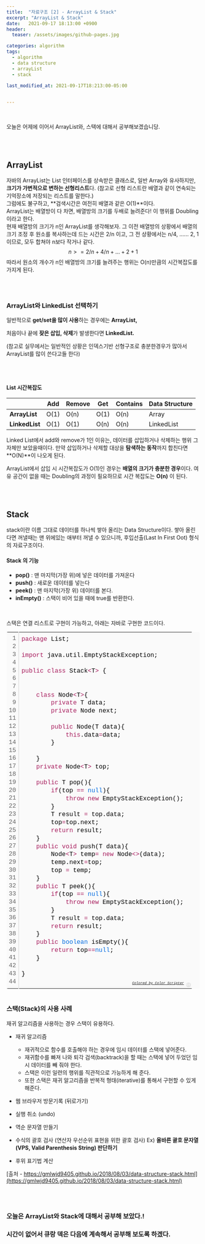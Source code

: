 ```yaml
---
title:  "자료구조 [2] - ArrayList & Stack"
excerpt: "ArrayList & Stack"
date:   2021-09-17 18:13:00 +0900
header:
  teaser: /assets/images/github-pages.jpg

categories: algorithm
tags:
  - algorithm
  - data structure
  - arrayList
  - stack
  
last_modified_at: 2021-09-17T18:213:00-05:00


---
```


<br/>

오늘은 어제에 이어서 ArrayList와, 스택에 대해서 공부해보겠습니당.

<br/>

<br/>

## ArrayList

자바의 ArrayList는 List 인터페이스를 상속받은 클래스로, 일반 Array와 유사하지만, **크기가 가변적으로 변하는 선형리스트**다. (참고로 선형 리스트란 배열과 같이 연속되는 기억장소에 저장되는 리스트를 말한다.) <br/>그럼에도 불구하고, **검색시간은 여전히 배열과 같은 O(1)**이다. <br/>ArrayList는 배열방이 다 차면, 배열방의 크기를 두배로 늘려준다! 이 행위를 Doubling 이라고 한다. <br/>현재 배열방의 크기가 n인 ArrayList를 생각해보자. 그 이전 배열방의 상황에서 배열의 크기 조정 후 원소를 복사하는데 드는 시간은 2/n 이고, 그 전 상황에서는 n/4, ...... 2, 1 이므로, 모두 합쳐야 n보다 작거나 같다.
$$
n >= 2/n + 4/n + ... + 2 + 1
$$
따라서 원소의 개수가 n인 배열방의 크기를 늘려주는 행위는 O(n)만큼의 시간복잡도를 가지게 된다.

<br/>

<br/>

### ArrayList와 LinkedList 선택하기

일반적으로 **get/set을 많이 사용**하는 경우에는 **ArrayList,**

처음이나 끝에 **잦은 삽입, 삭제**가 발생한다면 **LinkedList.**

(참고로 실무에서는 일반적인 상황은 인덱스기반 선형구조로 충분한경우가 많아서 ArrayList를 많이 쓴다고들 한다)

<br/>

<br/>

#### List 시간복잡도

|                | **Add** | **Remove** | **Get** | **Contains** | **Data Structure** |
| -------------- | ------- | ---------- | ------- | ------------ | ------------------ |
| **ArrayList**  | O(1)    | O(n)       | O(1)    | O(n)         | Array              |
| **LinkedList** | O(1)    | O(1)       | O(n)    | O(n)         | LinkedList         |

Linked List에서 add와 remove가 1인 이유는, 데이터를 삽입하거나 삭제하는 행위 그 자체만 보았을때이다. 만약 삽입하거나 삭제할 대상을 **탐색하는 동작**까지 합친다면 **O(N)**이 나오게 된다.

ArrayList에서 삽입 시 시간복잡도가 O(1)인 경우는 **배열의 크기가 충분한 경우**이다. 여유 공간이 없을 때는 Doubling의 과정이 필요하므로 시간 복잡도는 **O(n)** 이 된다.

<br/>

<br/>

## Stack

stack이란 이름 그대로 데이터를 하나씩 쌓아 올리는 Data Structure이다. 쌓아 올린다면 꺼낼때는 맨 위에있는 애부터 꺼낼 수 있으니까, 후입선출(Last In First Oot) 형식의 자료구조이다. 

#### Stack 의 기능

- **pop()** : 맨 마지막(가장 위)에 넣은 데이터를 가져온다
- **push()** : 새로운 데이터를 넣는다
- **peek()** : 맨 마지막(가장 위) 데이터를 본다.
- **inEmpty()** : 스택이 비어 있을 때에 true를 반환한다.

<br/>

스택은 연결 리스트로 구현이 가능하고, 아래는 자바로 구현한 코드이다.

<div class="colorscripter-code" style="color:#010101;font-family:Consolas, 'Liberation Mono', Menlo, Courier, monospace !important; position:relative !important;overflow:auto"><table class="colorscripter-code-table" style="margin:0;padding:0;border:none;background-color:#fafafa;border-radius:4px;" cellspacing="0" cellpadding="0"><tr><td style="padding:6px;border-right:2px solid #e5e5e5"><div style="margin:0;padding:0;word-break:normal;text-align:right;color:#666;font-family:Consolas, 'Liberation Mono', Menlo, Courier, monospace !important;line-height:130%"><div style="line-height:130%">1</div><div style="line-height:130%">2</div><div style="line-height:130%">3</div><div style="line-height:130%">4</div><div style="line-height:130%">5</div><div style="line-height:130%">6</div><div style="line-height:130%">7</div><div style="line-height:130%">8</div><div style="line-height:130%">9</div><div style="line-height:130%">10</div><div style="line-height:130%">11</div><div style="line-height:130%">12</div><div style="line-height:130%">13</div><div style="line-height:130%">14</div><div style="line-height:130%">15</div><div style="line-height:130%">16</div><div style="line-height:130%">17</div><div style="line-height:130%">18</div><div style="line-height:130%">19</div><div style="line-height:130%">20</div><div style="line-height:130%">21</div><div style="line-height:130%">22</div><div style="line-height:130%">23</div><div style="line-height:130%">24</div><div style="line-height:130%">25</div><div style="line-height:130%">26</div><div style="line-height:130%">27</div><div style="line-height:130%">28</div><div style="line-height:130%">29</div><div style="line-height:130%">30</div><div style="line-height:130%">31</div><div style="line-height:130%">32</div><div style="line-height:130%">33</div><div style="line-height:130%">34</div><div style="line-height:130%">35</div><div style="line-height:130%">36</div><div style="line-height:130%">37</div><div style="line-height:130%">38</div><div style="line-height:130%">39</div><div style="line-height:130%">40</div><div style="line-height:130%">41</div><div style="line-height:130%">42</div><div style="line-height:130%">43</div><div style="line-height:130%">44</div></div></td><td style="padding:6px 0;text-align:left"><div style="margin:0;padding:0;color:#010101;font-family:Consolas, 'Liberation Mono', Menlo, Courier, monospace !important;line-height:130%"><div style="padding:0 6px; white-space:pre; line-height:130%"><span style="color:#a71d5d">package</span>&nbsp;List;</div><div style="padding:0 6px; white-space:pre; line-height:130%">&nbsp;</div><div style="padding:0 6px; white-space:pre; line-height:130%"><span style="color:#a71d5d">import</span>&nbsp;java.util.EmptyStackException;</div><div style="padding:0 6px; white-space:pre; line-height:130%">&nbsp;</div><div style="padding:0 6px; white-space:pre; line-height:130%"><span style="color:#a71d5d">public</span>&nbsp;<span style="color:#a71d5d">class</span>&nbsp;Stack<span style="color:#0086b3"></span><span style="color:#a71d5d">&lt;</span>T<span style="color:#0086b3"></span><span style="color:#a71d5d">&gt;</span>&nbsp;{</div><div style="padding:0 6px; white-space:pre; line-height:130%">&nbsp;</div><div style="padding:0 6px; white-space:pre; line-height:130%">&nbsp;</div><div style="padding:0 6px; white-space:pre; line-height:130%">&nbsp;&nbsp;&nbsp;&nbsp;<span style="color:#a71d5d">class</span>&nbsp;Node<span style="color:#0086b3"></span><span style="color:#a71d5d">&lt;</span>T<span style="color:#0086b3"></span><span style="color:#a71d5d">&gt;</span>{</div><div style="padding:0 6px; white-space:pre; line-height:130%">&nbsp;&nbsp;&nbsp;&nbsp;&nbsp;&nbsp;&nbsp;&nbsp;<span style="color:#a71d5d">private</span>&nbsp;T&nbsp;data;</div><div style="padding:0 6px; white-space:pre; line-height:130%">&nbsp;&nbsp;&nbsp;&nbsp;&nbsp;&nbsp;&nbsp;&nbsp;<span style="color:#a71d5d">private</span>&nbsp;Node&nbsp;next;</div><div style="padding:0 6px; white-space:pre; line-height:130%">&nbsp;</div><div style="padding:0 6px; white-space:pre; line-height:130%">&nbsp;&nbsp;&nbsp;&nbsp;&nbsp;&nbsp;&nbsp;&nbsp;<span style="color:#a71d5d">public</span>&nbsp;Node(T&nbsp;data){</div><div style="padding:0 6px; white-space:pre; line-height:130%">&nbsp;&nbsp;&nbsp;&nbsp;&nbsp;&nbsp;&nbsp;&nbsp;&nbsp;&nbsp;&nbsp;&nbsp;<span style="color:#a71d5d">this</span>.data<span style="color:#0086b3"></span><span style="color:#a71d5d">=</span>data;</div><div style="padding:0 6px; white-space:pre; line-height:130%">&nbsp;&nbsp;&nbsp;&nbsp;&nbsp;&nbsp;&nbsp;&nbsp;}</div><div style="padding:0 6px; white-space:pre; line-height:130%">&nbsp;</div><div style="padding:0 6px; white-space:pre; line-height:130%">&nbsp;&nbsp;&nbsp;&nbsp;}</div><div style="padding:0 6px; white-space:pre; line-height:130%">&nbsp;&nbsp;&nbsp;&nbsp;<span style="color:#a71d5d">private</span>&nbsp;Node<span style="color:#0086b3"></span><span style="color:#a71d5d">&lt;</span>T<span style="color:#0086b3"></span><span style="color:#a71d5d">&gt;</span>&nbsp;top;</div><div style="padding:0 6px; white-space:pre; line-height:130%">&nbsp;</div><div style="padding:0 6px; white-space:pre; line-height:130%">&nbsp;&nbsp;&nbsp;&nbsp;<span style="color:#a71d5d">public</span>&nbsp;T&nbsp;pop(){</div><div style="padding:0 6px; white-space:pre; line-height:130%">&nbsp;&nbsp;&nbsp;&nbsp;&nbsp;&nbsp;&nbsp;&nbsp;<span style="color:#a71d5d">if</span>(top&nbsp;<span style="color:#0086b3"></span><span style="color:#a71d5d">=</span><span style="color:#0086b3"></span><span style="color:#a71d5d">=</span>&nbsp;<span style="color:#066de2">null</span>){</div><div style="padding:0 6px; white-space:pre; line-height:130%">&nbsp;&nbsp;&nbsp;&nbsp;&nbsp;&nbsp;&nbsp;&nbsp;&nbsp;&nbsp;&nbsp;&nbsp;<span style="color:#a71d5d">throw</span>&nbsp;<span style="color:#a71d5d">new</span>&nbsp;EmptyStackException();</div><div style="padding:0 6px; white-space:pre; line-height:130%">&nbsp;&nbsp;&nbsp;&nbsp;&nbsp;&nbsp;&nbsp;&nbsp;}</div><div style="padding:0 6px; white-space:pre; line-height:130%">&nbsp;&nbsp;&nbsp;&nbsp;&nbsp;&nbsp;&nbsp;&nbsp;T&nbsp;result&nbsp;<span style="color:#0086b3"></span><span style="color:#a71d5d">=</span>&nbsp;top.data;</div><div style="padding:0 6px; white-space:pre; line-height:130%">&nbsp;&nbsp;&nbsp;&nbsp;&nbsp;&nbsp;&nbsp;&nbsp;top<span style="color:#0086b3"></span><span style="color:#a71d5d">=</span>top.next;</div><div style="padding:0 6px; white-space:pre; line-height:130%">&nbsp;&nbsp;&nbsp;&nbsp;&nbsp;&nbsp;&nbsp;&nbsp;<span style="color:#a71d5d">return</span>&nbsp;result;</div><div style="padding:0 6px; white-space:pre; line-height:130%">&nbsp;&nbsp;&nbsp;&nbsp;}</div><div style="padding:0 6px; white-space:pre; line-height:130%">&nbsp;&nbsp;&nbsp;&nbsp;<span style="color:#a71d5d">public</span>&nbsp;<span style="color:#a71d5d">void</span>&nbsp;push(T&nbsp;data){</div><div style="padding:0 6px; white-space:pre; line-height:130%">&nbsp;&nbsp;&nbsp;&nbsp;&nbsp;&nbsp;&nbsp;&nbsp;Node<span style="color:#0086b3"></span><span style="color:#a71d5d">&lt;</span>T<span style="color:#0086b3"></span><span style="color:#a71d5d">&gt;</span>&nbsp;temp<span style="color:#0086b3"></span><span style="color:#a71d5d">=</span>&nbsp;<span style="color:#a71d5d">new</span>&nbsp;Node<span style="color:#0086b3"></span><span style="color:#a71d5d">&lt;</span><span style="color:#0086b3"></span><span style="color:#a71d5d">&gt;</span>(data);</div><div style="padding:0 6px; white-space:pre; line-height:130%">&nbsp;&nbsp;&nbsp;&nbsp;&nbsp;&nbsp;&nbsp;&nbsp;temp.next<span style="color:#0086b3"></span><span style="color:#a71d5d">=</span>top;</div><div style="padding:0 6px; white-space:pre; line-height:130%">&nbsp;&nbsp;&nbsp;&nbsp;&nbsp;&nbsp;&nbsp;&nbsp;top&nbsp;<span style="color:#0086b3"></span><span style="color:#a71d5d">=</span>&nbsp;temp;</div><div style="padding:0 6px; white-space:pre; line-height:130%">&nbsp;&nbsp;&nbsp;&nbsp;}</div><div style="padding:0 6px; white-space:pre; line-height:130%">&nbsp;&nbsp;&nbsp;&nbsp;<span style="color:#a71d5d">public</span>&nbsp;T&nbsp;peek(){</div><div style="padding:0 6px; white-space:pre; line-height:130%">&nbsp;&nbsp;&nbsp;&nbsp;&nbsp;&nbsp;&nbsp;&nbsp;<span style="color:#a71d5d">if</span>(top&nbsp;<span style="color:#0086b3"></span><span style="color:#a71d5d">=</span><span style="color:#0086b3"></span><span style="color:#a71d5d">=</span>&nbsp;<span style="color:#066de2">null</span>){</div><div style="padding:0 6px; white-space:pre; line-height:130%">&nbsp;&nbsp;&nbsp;&nbsp;&nbsp;&nbsp;&nbsp;&nbsp;&nbsp;&nbsp;&nbsp;&nbsp;<span style="color:#a71d5d">throw</span>&nbsp;<span style="color:#a71d5d">new</span>&nbsp;EmptyStackException();</div><div style="padding:0 6px; white-space:pre; line-height:130%">&nbsp;&nbsp;&nbsp;&nbsp;&nbsp;&nbsp;&nbsp;&nbsp;}</div><div style="padding:0 6px; white-space:pre; line-height:130%">&nbsp;&nbsp;&nbsp;&nbsp;&nbsp;&nbsp;&nbsp;&nbsp;T&nbsp;result&nbsp;<span style="color:#0086b3"></span><span style="color:#a71d5d">=</span>&nbsp;top.data;</div><div style="padding:0 6px; white-space:pre; line-height:130%">&nbsp;&nbsp;&nbsp;&nbsp;&nbsp;&nbsp;&nbsp;&nbsp;<span style="color:#a71d5d">return</span>&nbsp;result;</div><div style="padding:0 6px; white-space:pre; line-height:130%">&nbsp;&nbsp;&nbsp;&nbsp;}</div><div style="padding:0 6px; white-space:pre; line-height:130%">&nbsp;&nbsp;&nbsp;&nbsp;<span style="color:#a71d5d">public</span>&nbsp;<span style="color:#066de2">boolean</span>&nbsp;isEmpty(){</div><div style="padding:0 6px; white-space:pre; line-height:130%">&nbsp;&nbsp;&nbsp;&nbsp;&nbsp;&nbsp;&nbsp;&nbsp;<span style="color:#a71d5d">return</span>&nbsp;top<span style="color:#0086b3"></span><span style="color:#a71d5d">=</span><span style="color:#0086b3"></span><span style="color:#a71d5d">=</span><span style="color:#066de2">null</span>;</div><div style="padding:0 6px; white-space:pre; line-height:130%">&nbsp;&nbsp;&nbsp;&nbsp;}</div><div style="padding:0 6px; white-space:pre; line-height:130%">&nbsp;</div><div style="padding:0 6px; white-space:pre; line-height:130%">}</div><div style="padding:0 6px; white-space:pre; line-height:130%">&nbsp;</div></div><div style="text-align:right;margin-top:-13px;margin-right:5px;font-size:9px;font-style:italic"><a href="http://colorscripter.com/info#e" target="_blank" style="color:#e5e5e5text-decoration:none">Colored by Color Scripter</a></div></td><td style="vertical-align:bottom;padding:0 2px 4px 0"><a href="http://colorscripter.com/info#e" target="_blank" style="text-decoration:none;color:white"><span style="font-size:9px;word-break:normal;background-color:#e5e5e5;color:white;border-radius:10px;padding:1px">cs</span></a></td></tr></table></div>

<br/>

### 스택(Stack)의 사용 사례

재귀 알고리즘을 사용하는 경우 스택이 유용하다.

- 재귀 알고리즘
  - 재귀적으로 함수를 호출해야 하는 경우에 임시 데이터를 스택에 넣어준다.
  - 재귀함수를 빠져 나와 퇴각 검색(backtrack)을 할 때는 스택에 넣어 두었던 임시 데이터를 빼 줘야 한다.
  - 스택은 이런 일련의 행위를 직관적으로 가능하게 해 준다.
  - 또한 스택은 재귀 알고리즘을 반복적 형태(iterative)를 통해서 구현할 수 있게 해준다.
  
- 웹 브라우저 방문기록 (뒤로가기)

- 실행 취소 (undo)

- 역순 문자열 만들기

- 수식의 괄호 검사 (연산자 우선순위 표현을 위한 괄호 검사)
         Ex) **올바른 괄호 문자열(VPS, Valid Parenthesis String) 판단하기**
     
- 후위 표기법 계산

  

[출처 - https://gmlwjd9405.github.io/2018/08/03/data-structure-stack.html](https://gmlwjd9405.github.io/2018/08/03/data-structure-stack.html)

<br/>

<br/>

### 오늘은 ArrayList와 Stack에 대해서 공부해 보았다.!

### 시간이 없어서 큐랑 덱은 다음에 계속해서 공부해 보도록 하겠다.
